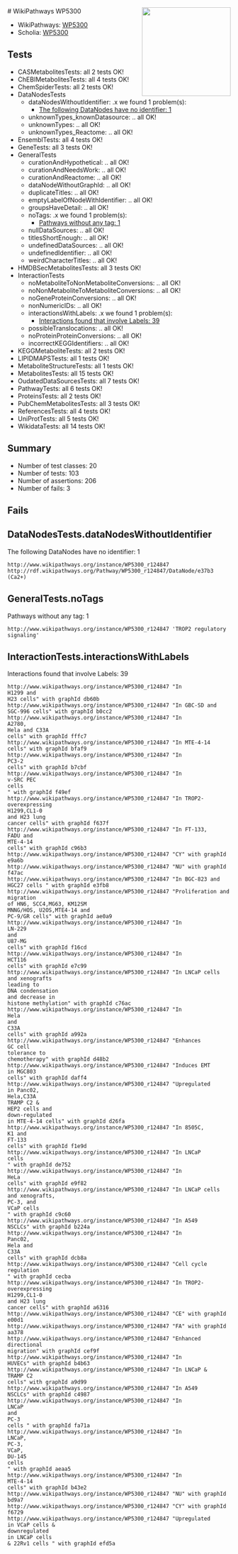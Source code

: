 <img style="float: right; width: 200px" src="https://upload.wikimedia.org/wikipedia/commons/thumb/8/83/Wplogo_with_text_500.png/640px-Wplogo_with_text_500.png" />
# WikiPathways WP5300

* WikiPathways: [WP5300](https://new.wikipathways.org/pathways/WP5300)
* Scholia: [WP5300](https://scholia.toolforge.org/wikipathways/WP5300)
## Tests
* CASMetabolitesTests: all 2 tests OK!
* ChEBIMetabolitesTests: all 4 tests OK!
* ChemSpiderTests: all 2 tests OK!
* DataNodesTests
    * dataNodesWithoutIdentifier: .x we found 1 problem(s):
        * [The following DataNodes have no identifier: 1](#d2d32fa0)
    * unknownTypes_knownDatasource: .. all OK!
    * unknownTypes: .. all OK!
    * unknownTypes_Reactome: .. all OK!
* EnsemblTests: all 4 tests OK!
* GeneTests: all 3 tests OK!
* GeneralTests
    * curationAndHypothetical: .. all OK!
    * curationAndNeedsWork: .. all OK!
    * curationAndReactome: .. all OK!
    * dataNodeWithoutGraphId: .. all OK!
    * duplicateTitles: .. all OK!
    * emptyLabelOfNodeWithIdentifier: .. all OK!
    * groupsHaveDetail: .. all OK!
    * noTags: .x we found 1 problem(s):
        * [Pathways without any tag: 1](#b5a30a81)
    * nullDataSources: .. all OK!
    * titlesShortEnough: .. all OK!
    * undefinedDataSources: .. all OK!
    * undefinedIdentifier: .. all OK!
    * weirdCharacterTitles: .. all OK!
* HMDBSecMetabolitesTests: all 3 tests OK!
* InteractionTests
    * noMetaboliteToNonMetaboliteConversions: .. all OK!
    * noNonMetaboliteToMetaboliteConversions: .. all OK!
    * noGeneProteinConversions: .. all OK!
    * nonNumericIDs: .. all OK!
    * interactionsWithLabels: .x we found 1 problem(s):
        * [Interactions found that involve Labels: 39](#fe97a8ff)
    * possibleTranslocations: .. all OK!
    * noProteinProteinConversions: .. all OK!
    * incorrectKEGGIdentifiers: .. all OK!
* KEGGMetaboliteTests: all 2 tests OK!
* LIPIDMAPSTests: all 1 tests OK!
* MetaboliteStructureTests: all 1 tests OK!
* MetabolitesTests: all 15 tests OK!
* OudatedDataSourcesTests: all 7 tests OK!
* PathwayTests: all 6 tests OK!
* ProteinsTests: all 2 tests OK!
* PubChemMetabolitesTests: all 3 tests OK!
* ReferencesTests: all 4 tests OK!
* UniProtTests: all 5 tests OK!
* WikidataTests: all 14 tests OK!


## Summary

* Number of test classes: 20
* Number of tests: 103
* Number of assertions: 206
* Number of fails: 3

## Fails

<a name="d2d32fa0" />

## DataNodesTests.dataNodesWithoutIdentifier

The following DataNodes have no identifier: 1
```
http://www.wikipathways.org/instance/WP5300_r124847 http://rdf.wikipathways.org/Pathway/WP5300_r124847/DataNode/e37b3 (Ca2+)
```

<a name="b5a30a81" />

## GeneralTests.noTags

Pathways without any tag: 1
```
http://www.wikipathways.org/instance/WP5300_r124847 'TROP2 regulatory signaling' 
```

<a name="fe97a8ff" />

## InteractionTests.interactionsWithLabels

Interactions found that involve Labels: 39
```
http://www.wikipathways.org/instance/WP5300_r124847 "In
H1299 and
H23 cells" with graphId db60b
http://www.wikipathways.org/instance/WP5300_r124847 "In GBC-SD and
SGC-996 cells" with graphId b0cc2
http://www.wikipathways.org/instance/WP5300_r124847 "In
A2780,
Hela and C33A
cells" with graphId fffc7
http://www.wikipathways.org/instance/WP5300_r124847 "In MTE-4-14 cells" with graphId bfaf9
http://www.wikipathways.org/instance/WP5300_r124847 "In
PC3-2
cells" with graphId b7cbf
http://www.wikipathways.org/instance/WP5300_r124847 "In 
v-SRC PEC
cells 
" with graphId f49ef
http://www.wikipathways.org/instance/WP5300_r124847 "In TROP2-
overexpressing
H1299,CL1-0
and H23 lung
cancer cells" with graphId f637f
http://www.wikipathways.org/instance/WP5300_r124847 "In FT-133,
FADU and
MTE-4-14 
cells" with graphId c96b3
http://www.wikipathways.org/instance/WP5300_r124847 "CY" with graphId e9a6b
http://www.wikipathways.org/instance/WP5300_r124847 "NU" with graphId f47ac
http://www.wikipathways.org/instance/WP5300_r124847 "In BGC-823 and
HGC27 cells " with graphId e3fb8
http://www.wikipathways.org/instance/WP5300_r124847 "Proliferation and migration
of HN6, SCC4,MG63, KM12SM
MNNG/HOS, U2OS,MTE4-14 and
PC-9/GR cells" with graphId ae0a9
http://www.wikipathways.org/instance/WP5300_r124847 "In 
LN-229
and 
U87-MG
cells" with graphId f16cd
http://www.wikipathways.org/instance/WP5300_r124847 "In
HCT116
cells" with graphId e7c99
http://www.wikipathways.org/instance/WP5300_r124847 "In LNCaP cells 
and xenografts
leading to
DNA condensation
and decrease in
histone methylation" with graphId c76ac
http://www.wikipathways.org/instance/WP5300_r124847 "In
Hela
and
C33A
cells" with graphId a992a
http://www.wikipathways.org/instance/WP5300_r124847 "Enhances
GC cell 
tolerance to
chemotherapy" with graphId d48b2
http://www.wikipathways.org/instance/WP5300_r124847 "Induces EMT
in MGC803
cells" with graphId daff4
http://www.wikipathways.org/instance/WP5300_r124847 "Upregulated
in Panc02, 
Hela,C33A
TRAMP C2 &
HEP2 cells and
down-regulated
in MTE-4-14 cells" with graphId d26fa
http://www.wikipathways.org/instance/WP5300_r124847 "In 8505C,
K1 and
FT-133 
cells" with graphId f1e9d
http://www.wikipathways.org/instance/WP5300_r124847 "In LNCaP
cells 
" with graphId de752
http://www.wikipathways.org/instance/WP5300_r124847 "In
HeLa
cells" with graphId e9f82
http://www.wikipathways.org/instance/WP5300_r124847 "In LNCaP cells 
and xenografts,
PC-3, and
VCaP cells
" with graphId c9c60
http://www.wikipathways.org/instance/WP5300_r124847 "In A549
NSCLCs" with graphId b224a
http://www.wikipathways.org/instance/WP5300_r124847 "In
Panc02, 
Hela and 
C33A
cells" with graphId dcb8a
http://www.wikipathways.org/instance/WP5300_r124847 "Cell cycle
regulation
" with graphId cecba
http://www.wikipathways.org/instance/WP5300_r124847 "In TROP2-
overexpressing
H1299,CL1-0
and H23 lung
cancer cells" with graphId a6316
http://www.wikipathways.org/instance/WP5300_r124847 "CE" with graphId e00d1
http://www.wikipathways.org/instance/WP5300_r124847 "FA" with graphId aa378
http://www.wikipathways.org/instance/WP5300_r124847 "Enhanced
directional
migration" with graphId cef9f
http://www.wikipathways.org/instance/WP5300_r124847 "In
HUVECs" with graphId b4b63
http://www.wikipathways.org/instance/WP5300_r124847 "In LNCaP &
TRAMP C2 
cells" with graphId a9d99
http://www.wikipathways.org/instance/WP5300_r124847 "In A549
NSCLCs" with graphId c4987
http://www.wikipathways.org/instance/WP5300_r124847 "In
LNCaP
and
PC-3
cells " with graphId fa71a
http://www.wikipathways.org/instance/WP5300_r124847 "In
LNCaP,
PC-3,
VCaP,
DU-145
cells
" with graphId aeaa5
http://www.wikipathways.org/instance/WP5300_r124847 "In
MTE-4-14 
cells" with graphId b43e2
http://www.wikipathways.org/instance/WP5300_r124847 "NU" with graphId bd9a7
http://www.wikipathways.org/instance/WP5300_r124847 "CY" with graphId f6729
http://www.wikipathways.org/instance/WP5300_r124847 "Upregulated
in VCaP cells &
downregulated
in LNCaP cells
& 22Rv1 cells " with graphId efd5a
```

